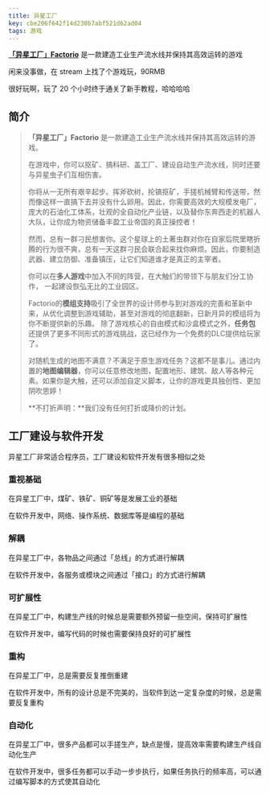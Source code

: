 ```yaml
---
title: 异星工厂
key: cbe206f642f14d230b7abf521d62ad04
tags: 游戏
---
```


**[「异星工厂」Factorio](https://store.steampowered.com/app/427520/Factorio/)** 是一款建造工业生产流水线并保持其高效运转的游戏

<!--more-->

闲来没事做，在 stream 上找了个游戏玩，90RMB

很好玩啊，玩了 20 个小时终于通关了新手教程，哈哈哈哈

## 简介

> **「异星工厂」Factorio** 是一款建造工业生产流水线并保持其高效运转的游戏。
>
> 在游戏中，你可以抠矿、搞科研、盖工厂、建设自动生产流水线，同时还要与异星虫子们互相伤害。
>
> 你将从一无所有艰辛起步。挥斧砍树，抡镐抠矿，手搓机械臂和传送带，然而像这样一直搞下去并没有什么卵用。因此，你需要高效的大规模发电厂，庞大的石油化工体系，壮观的全自动化产业链，以及替你东奔西走的机器人大队，让你成为物资储备丰盈工业帝国的真正操控者！
>
> 然而，总有一群刁民想害你。这个星球上的土著虫群对你在自家后院里瞎折腾的行为很不爽，总有一天这群刁民会联合起来找你麻烦。因此，你要制造武器、建立防御、准备镇压，让它们知道谁才是真正的主宰者。
>
> 你可以在**多人游戏**中加入不同的阵营，在大触们的带领下与朋友们分工协作， 一起建设恢弘无比的工业园区。
>
> Factorio的**模组支持**吸引了全世界的设计师参与到对游戏的完善和革新中来，从优化调整到游戏辅助，甚至对游戏的彻底翻新，日新月异的模组将为你不断提供新的乐趣。
> 除了游戏核心的自由模式和沙盒模式之外，**任务包**还提供了更多不同形式的游戏挑战，这已经作为一个免费的DLC提供给玩家了。
>
> 对随机生成的地图不满意？不满足于原生游戏任务？这都不是事儿。通过内置的**地图编辑器**，你可以任意修改地图，配置地形、建筑、敌人等各种元素。如果你是大触，还可以添加自定义脚本，让你的游戏更具独创性、更加阴吹思婷！
>
> **不打折声明：**我们没有任何打折或降价的计划。

## 工厂建设与软件开发

异星工厂非常适合程序员，工厂建设和软件开发有很多相似之处

### 重视基础

在异星工厂中，煤矿、铁矿、铜矿等是发展工业的基础

在软件开发中，网络、操作系统、数据库等是编程的基础

### 解耦

在异星工厂中，各物品之间通过「总线」的方式进行解耦

在软件开发中，各服务或模块之间通过「接口」的方式进行解耦

### 可扩展性

在异星工厂中，构建生产线的时候总是需要额外预留一些空间，保持可扩展性

在软件开发中，编写代码的时候也需要保持良好的可扩展性

### 重构

在异星工厂中，总是需要反复推倒重建

在软件开发中，所有的设计总是不完美的，当软件到达一定复杂度的时候，总是需要反复重构

### 自动化

在异星工厂中，很多产品都可以手搓生产，缺点是慢，提高效率需要构建生产线自动化生产

在软件开发中，很多任务都可以手动一步步执行，如果任务执行的频率高，可以通过编写脚本的方式使其自动化